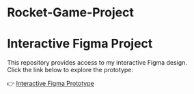 # Rocket-Game-Project

# Interactive Figma Project

This repository provides access to my interactive Figma design.  
Click the link below to explore the prototype:  

👉 [Interactive Figma Prototype](https://www.figma.com/proto/p54x0R20sJOwmAk29Riklo/Figma-basics?node-id=602-10&t=igBYHjsieIFyYVR4-1)  
